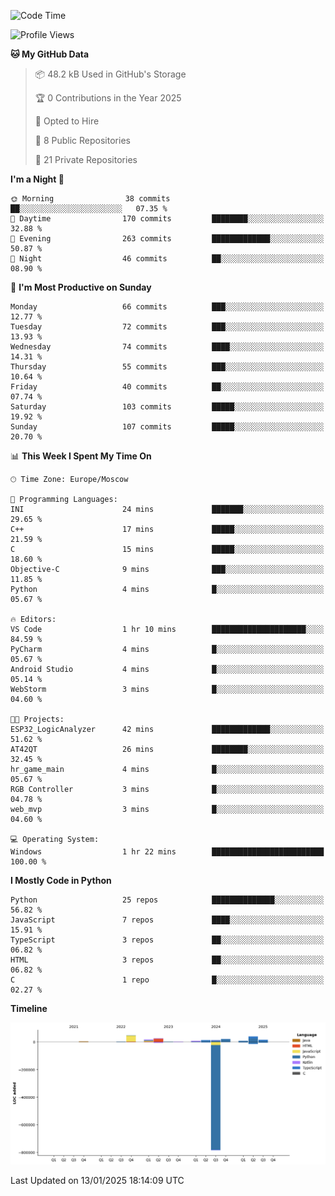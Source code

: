 <!--START_SECTION:waka-->
![Code Time](http://img.shields.io/badge/Code%20Time-582%20hrs%2054%20mins-blue)

![Profile Views](http://img.shields.io/badge/Profile%20Views-3-blue)

**🐱 My GitHub Data** 

> 📦 48.2 kB Used in GitHub's Storage 
 > 
> 🏆 0 Contributions in the Year 2025
 > 
> 💼 Opted to Hire
 > 
> 📜 8 Public Repositories 
 > 
> 🔑 21 Private Repositories 
 > 
**I'm a Night 🦉** 

```text
🌞 Morning                38 commits          ██░░░░░░░░░░░░░░░░░░░░░░░   07.35 % 
🌆 Daytime                170 commits         ████████░░░░░░░░░░░░░░░░░   32.88 % 
🌃 Evening                263 commits         █████████████░░░░░░░░░░░░   50.87 % 
🌙 Night                  46 commits          ██░░░░░░░░░░░░░░░░░░░░░░░   08.90 % 
```
📅 **I'm Most Productive on Sunday** 

```text
Monday                   66 commits          ███░░░░░░░░░░░░░░░░░░░░░░   12.77 % 
Tuesday                  72 commits          ███░░░░░░░░░░░░░░░░░░░░░░   13.93 % 
Wednesday                74 commits          ████░░░░░░░░░░░░░░░░░░░░░   14.31 % 
Thursday                 55 commits          ███░░░░░░░░░░░░░░░░░░░░░░   10.64 % 
Friday                   40 commits          ██░░░░░░░░░░░░░░░░░░░░░░░   07.74 % 
Saturday                 103 commits         █████░░░░░░░░░░░░░░░░░░░░   19.92 % 
Sunday                   107 commits         █████░░░░░░░░░░░░░░░░░░░░   20.70 % 
```


📊 **This Week I Spent My Time On** 

```text
🕑︎ Time Zone: Europe/Moscow

💬 Programming Languages: 
INI                      24 mins             ███████░░░░░░░░░░░░░░░░░░   29.65 % 
C++                      17 mins             █████░░░░░░░░░░░░░░░░░░░░   21.59 % 
C                        15 mins             █████░░░░░░░░░░░░░░░░░░░░   18.60 % 
Objective-C              9 mins              ███░░░░░░░░░░░░░░░░░░░░░░   11.85 % 
Python                   4 mins              █░░░░░░░░░░░░░░░░░░░░░░░░   05.67 % 

🔥 Editors: 
VS Code                  1 hr 10 mins        █████████████████████░░░░   84.59 % 
PyCharm                  4 mins              █░░░░░░░░░░░░░░░░░░░░░░░░   05.67 % 
Android Studio           4 mins              █░░░░░░░░░░░░░░░░░░░░░░░░   05.14 % 
WebStorm                 3 mins              █░░░░░░░░░░░░░░░░░░░░░░░░   04.60 % 

🐱‍💻 Projects: 
ESP32_LogicAnalyzer      42 mins             █████████████░░░░░░░░░░░░   51.62 % 
AT42QT                   26 mins             ████████░░░░░░░░░░░░░░░░░   32.45 % 
hr_game_main             4 mins              █░░░░░░░░░░░░░░░░░░░░░░░░   05.67 % 
RGB Controller           3 mins              █░░░░░░░░░░░░░░░░░░░░░░░░   04.78 % 
web_mvp                  3 mins              █░░░░░░░░░░░░░░░░░░░░░░░░   04.60 % 

💻 Operating System: 
Windows                  1 hr 22 mins        █████████████████████████   100.00 % 
```

**I Mostly Code in Python** 

```text
Python                   25 repos            ██████████████░░░░░░░░░░░   56.82 % 
JavaScript               7 repos             ████░░░░░░░░░░░░░░░░░░░░░   15.91 % 
TypeScript               3 repos             ██░░░░░░░░░░░░░░░░░░░░░░░   06.82 % 
HTML                     3 repos             ██░░░░░░░░░░░░░░░░░░░░░░░   06.82 % 
C                        1 repo              █░░░░░░░░░░░░░░░░░░░░░░░░   02.27 % 
```



**Timeline**

![Lines of Code chart](https://raw.githubusercontent.com/adlemx/adlemx/main/assets/bar_graph.png)


 Last Updated on 13/01/2025 18:14:09 UTC
<!--END_SECTION:waka-->
